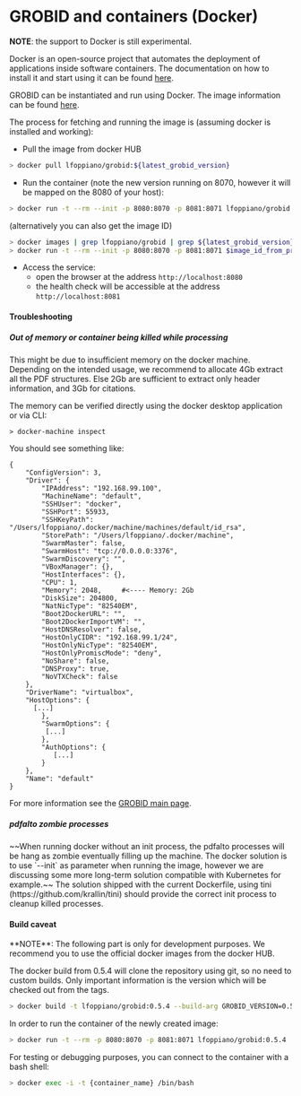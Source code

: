 <h1>GROBID and containers (Docker)</h1>

**NOTE**: the support to Docker is still experimental.  

Docker is an open-source project that automates the deployment of applications inside software containers. 
The documentation on how to install it and start using it can be found [here](https://docs.docker.com/engine/understanding-docker/). 

GROBID can be instantiated and run using Docker. The image information can be found [here](https://hub.docker.com/r/lfoppiano/grobid/).

The process for fetching and running the image is (assuming docker is installed and working):

- Pull the image from docker HUB
```bash
> docker pull lfoppiano/grobid:${latest_grobid_version}
```
 
- Run the container (note the new version running on 8070, however it will be mapped on the 8080 of your host):

```bash
> docker run -t --rm --init -p 8080:8070 -p 8081:8071 lfoppiano/grobid:${latest_grobid_version}
```

(alternatively you can also get the image ID)  
```bash
> docker images | grep lfoppiano/grobid | grep ${latest_grobid_version}
> docker run -t --rm --init -p 8080:8070 -p 8081:8071 $image_id_from_previous_command
```

- Access the service: 
  - open the browser at the address `http://localhost:8080`
  - the health check will be accessible at the address `http://localhost:8081`


<h4>Troubleshooting</h4>

<h5>Out of memory or container being killed while processing</h5>

This might be due to insufficient memory on the docker machine. 
Depending on the intended usage, we recommend to allocate 4Gb extract all the PDF structures. Else 2Gb are sufficient to extract only header information, and 3Gb for citations.    

The memory can be verified directly using the docker desktop application or via CLI:  

```
> docker-machine inspect
```

You should see something like: 

```
{
    "ConfigVersion": 3,
    "Driver": {
        "IPAddress": "192.168.99.100",
        "MachineName": "default",
        "SSHUser": "docker",
        "SSHPort": 55933,
        "SSHKeyPath": "/Users/lfoppiano/.docker/machine/machines/default/id_rsa",
        "StorePath": "/Users/lfoppiano/.docker/machine",
        "SwarmMaster": false,
        "SwarmHost": "tcp://0.0.0.0:3376",
        "SwarmDiscovery": "",
        "VBoxManager": {},
        "HostInterfaces": {},
        "CPU": 1,
        "Memory": 2048,     #<---- Memory: 2Gb                   
        "DiskSize": 204800,
        "NatNicType": "82540EM",
        "Boot2DockerURL": "",
        "Boot2DockerImportVM": "",
        "HostDNSResolver": false,
        "HostOnlyCIDR": "192.168.99.1/24",
        "HostOnlyNicType": "82540EM",
        "HostOnlyPromiscMode": "deny",
        "NoShare": false,
        "DNSProxy": true,
        "NoVTXCheck": false
    },
    "DriverName": "virtualbox",
    "HostOptions": {
      [...]
        },
        "SwarmOptions": {
         [...]
        },
        "AuthOptions": {
           [...]
        }
    },
    "Name": "default"
}
```

For more information see the [GROBID main page](https://github.com/kermitt2/grobid/blob/master/Readme.md).

<h5>pdfalto zombie processes</h5>
~~When running docker without an init process, the pdfalto processes will be hang as zombie eventually filling 
up the machine. The docker solution is to use `--init` as parameter when running the image, however we are discussing 
some more long-term solution compatible with Kubernetes for example.~~
The solution shipped with the current Dockerfile, using tini (https://github.com/krallin/tini) should provide the correct init process to cleanup 
killed processes. 
 

<h4>Build caveat</h4>
**NOTE**: The following part is only for development purposes. We recommend you to use the official 
docker images from the docker HUB.

The docker build from 0.5.4 will clone the repository using git, so no need to custom builds. 
Only important information is the version which will be checked out from the tags.
 
```bash
> docker build -t lfoppiano/grobid:0.5.4 --build-arg GROBID_VERSION=0.5.4 .
```

In order to run the container of the newly created image: 
```bash
> docker run -t --rm -p 8080:8070 -p 8081:8071 lfoppiano/grobid:0.5.4
```

For testing or debugging purposes, you can connect to the container with a bash shell:
```bash
> docker exec -i -t {container_name} /bin/bash
```
